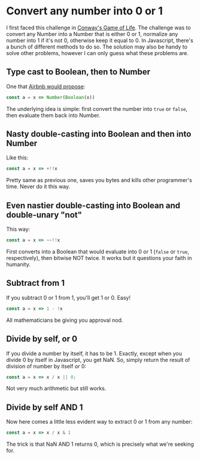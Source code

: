# Convert any number into 0 or 1

I first faced this challenge in [Conway's Game of
Life](https://github.com/taxigy/conways-game-of-life). The
challenge was to convert any Number into a Number that is either
0 or 1, normalize any number into 1 if it's not 0, otherwise keep
it equal to 0. In Javascript, there's a bunch of different
methods to do so. The solution may also be handy to solve other
problems, however I can only guess what these problems are.

## Type cast to Boolean, then to Number

One that [Airbnb would
propose](https://github.com/airbnb/javascript#type-casting--coercion):

```javascript
const a = x => Number(Boolean(x))
```

The underlying idea is simple: first convert the number into
`true` or `false`, then evaluate them back into Number.

## Nasty double-casting into Boolean and then into Number

Like this:

```javascript
const a = x => +!!x
```

Pretty same as previous one, saves you bytes and kills other
programmer's time. Never do it this way.

## Even nastier double-casting into Boolean and double-unary "not"

This way:

```javascript
const a = x => ~~!!x
```

First converts into a Boolean that would evaluate into 0 or 1 (`false` or `true`, respectively), then bitwise NOT twice. It works but it questions your faith in humanity.

## Subtract from 1

If you subtract 0 or 1 from 1, you'll get 1 or 0. Easy!

```javascript
const a = x => 1 - !x
```

All mathematicians be giving you approval nod.

## Divide by self, or 0

If you divide a number by itself, it has to be 1. Exactly, except when you
divide 0 by itself in Javascript, you get NaN. So, simply return the result of
division of number by itself _or_ 0:

```javascript
const a = x => x / x || 0;
```

Not very much arithmetic but still works.

## Divide by self AND 1

Now here comes a little less evident way to extract 0 or 1 from any number:

```javascript
const a = x => x / x & 1
```

The trick is that NaN AND 1 returns 0, which is precisely what we're
seeking for.
